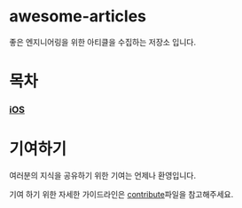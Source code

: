 # awesome-articles
좋은 엔지니어링을 위한 아티클을 수집하는 저장소 입니다.

# 목차
### [iOS](./ios.md)

# 기여하기
여러분의 지식을 공유하기 위한 기여는 언제나 환영입니다.

기여 하기 위한 자세한 가이드라인은 [contribute](./contribute.md)파일을 참고해주세요.
